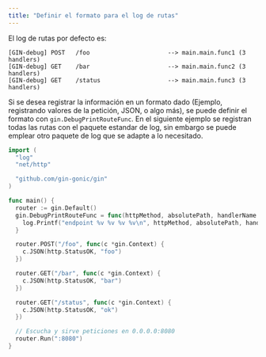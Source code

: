 ```yaml
---
title: "Definir el formato para el log de rutas"
---
```


El log de rutas por defecto es:
```
[GIN-debug] POST   /foo                      --> main.main.func1 (3 handlers)
[GIN-debug] GET    /bar                      --> main.main.func2 (3 handlers)
[GIN-debug] GET    /status                   --> main.main.func3 (3 handlers)
```

Si se desea registrar la información en un formato dado (Ejemplo, registrando valores de la petición, JSON, o algo más), se puede definir el formato con `gin.DebugPrintRouteFunc`.
En el siguiente ejemplo se registran todas las rutas con el paquete estandar de log, sin embargo se puede emplear otro paquete de log que se adapte a lo necesitado.

```go
import (
  "log"
  "net/http"

  "github.com/gin-gonic/gin"
)

func main() {
  router := gin.Default()
  gin.DebugPrintRouteFunc = func(httpMethod, absolutePath, handlerName string, nuHandlers int) {
    log.Printf("endpoint %v %v %v %v\n", httpMethod, absolutePath, handlerName, nuHandlers)
  }

  router.POST("/foo", func(c *gin.Context) {
    c.JSON(http.StatusOK, "foo")
  })

  router.GET("/bar", func(c *gin.Context) {
    c.JSON(http.StatusOK, "bar")
  })

  router.GET("/status", func(c *gin.Context) {
    c.JSON(http.StatusOK, "ok")
  })

  // Escucha y sirve peticiones en 0.0.0.0:8080
  router.Run(":8080")
}
```
